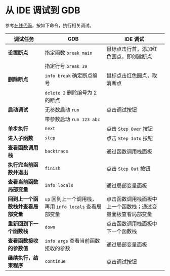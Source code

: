# 从 IDE 调试到 GDB


参考[在线代码](https://onlinegdb.com/p7ZwOpzcw)，按如下命令，执行相关调试。


| 调试任务                           | GDB                                                    | IDE 调试                                                   |
| ---------------------------------- | ------------------------------------------------------ | ---------------------------------------------------------- |
| **设置断点**                       | 指定函数 `break main`                                  | 鼠标点击行首，添加红色圆点，即创建断点                     |
|                                    | 指定行号 `break 39`                                    |                                                            |
| **删除断点**                       | `info break` 确定断点编号                              | 鼠标点击红色圆点，取消断点                                 |
|                                    | `delete 2` 删除编号为 2 的断点                         |                                                            |
| **启动调试**                       | 无参数启动 `run`                                       | 点击调试按钮                                               |
|                                    | 带参数启动 `run 123 abc`                               |                                                            |
| **单步执行**                       | `next`                                                 | 点击 `Step Over` 按钮                                      |
| **进入子函数**                     | `step`                                                 | 点击 `Step Into` 按钮                                      |
| **查看函数调用栈**                 | `backtrace`                                            | 通过函数调用栈面板                                         |
| **执行完当前函数并退出**           | `finish`                                               | 点击 `Step Out` 按钮                                       |
| **查看当前函数局部变量**           | `info locals`                                          | 通过局部变量面板                                           |
| **回到上一个函数栈并查看局部变量** | `up` 回到上一个调用栈，再用 `info locals` 查看局部变量 | 点击函数调用栈面板中上一个函数栈；通过变量面板查看局部变量 |
| **重新回到下一个函数栈**           | `down`                                                 | 点击函数调用栈面板中下一个函数栈                           |
| **查看函数接收的参数值**           | `info args` 查看当前函数接收的参数                     | 通过局部变量面板                                           |
| **继续执行，结束程序**             | `continue`                                             | 点击调试按钮                                               |
